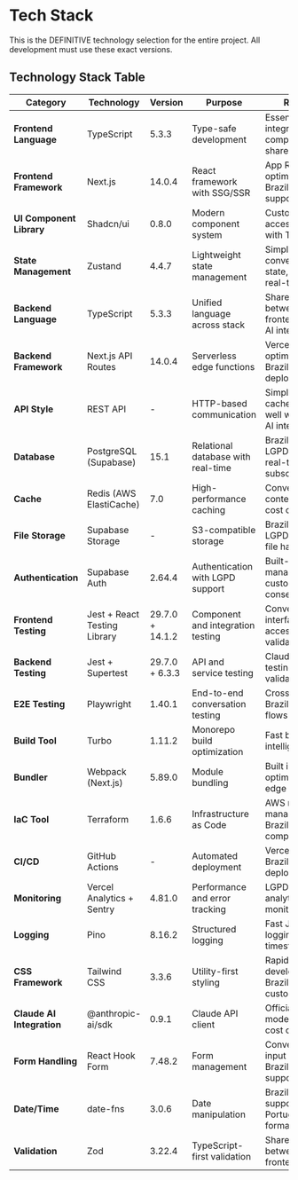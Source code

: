 # Tech Stack

This is the DEFINITIVE technology selection for the entire project. All development must use these exact versions.

## Technology Stack Table

| Category | Technology | Version | Purpose | Rationale |
|----------|------------|---------|---------|-----------|
| **Frontend Language** | TypeScript | 5.3.3 | Type-safe development | Essential for AI integration complexity and shared interfaces |
| **Frontend Framework** | Next.js | 14.0.4 | React framework with SSG/SSR | App Router, edge optimization, Brazilian region support |
| **UI Component Library** | Shadcn/ui | 0.8.0 | Modern component system | Customizable, accessible, works with Tailwind CSS |
| **State Management** | Zustand | 4.4.7 | Lightweight state management | Simple conversation state, optimal for real-time chat |
| **Backend Language** | TypeScript | 5.3.3 | Unified language across stack | Shared types between frontend/backend, AI integration |
| **Backend Framework** | Next.js API Routes | 14.0.4 | Serverless edge functions | Vercel optimization, Brazilian edge deployment |
| **API Style** | REST API | - | HTTP-based communication | Simple, cacheable, works well with Claude AI integration |
| **Database** | PostgreSQL (Supabase) | 15.1 | Relational database with real-time | Brazilian regions, LGPD compliance, real-time subscriptions |
| **Cache** | Redis (AWS ElastiCache) | 7.0 | High-performance caching | Conversation context, Claude cost optimization |
| **File Storage** | Supabase Storage | - | S3-compatible storage | Brazilian regions, LGPD compliant file handling |
| **Authentication** | Supabase Auth | 2.64.4 | Authentication with LGPD support | Built-in user management, customizable consent flows |
| **Frontend Testing** | Jest + React Testing Library | 29.7.0 + 14.1.2 | Component and integration testing | Conversation interface testing, accessibility validation |
| **Backend Testing** | Jest + Supertest | 29.7.0 + 6.3.3 | API and service testing | Claude integration testing, cost validation |
| **E2E Testing** | Playwright | 1.40.1 | End-to-end conversation testing | Cross-browser Brazilian user flows |
| **Build Tool** | Turbo | 1.11.2 | Monorepo build optimization | Fast builds, intelligent caching |
| **Bundler** | Webpack (Next.js) | 5.89.0 | Module bundling | Built into Next.js, optimized for edge deployment |
| **IaC Tool** | Terraform | 1.6.6 | Infrastructure as Code | AWS resource management for Brazilian compliance |
| **CI/CD** | GitHub Actions | - | Automated deployment | Vercel integration, Brazilian region deployment |
| **Monitoring** | Vercel Analytics + Sentry | 4.81.0 | Performance and error tracking | LGPD-compliant analytics, AI cost monitoring |
| **Logging** | Pino | 8.16.2 | Structured logging | Fast JSON logging, Brazilian timestamp format |
| **CSS Framework** | Tailwind CSS | 3.3.6 | Utility-first styling | Rapid UI development, Brazilian design customization |
| **Claude AI Integration** | @anthropic-ai/sdk | 0.9.1 | Claude API client | Official SDK for model routing and cost optimization |
| **Form Handling** | React Hook Form | 7.48.2 | Form management | Conversation input validation, Brazilian format support |
| **Date/Time** | date-fns | 3.0.6 | Date manipulation | Brazilian timezone support, Portuguese formatting |
| **Validation** | Zod | 3.22.4 | TypeScript-first validation | Shared validation between frontend/backend | 